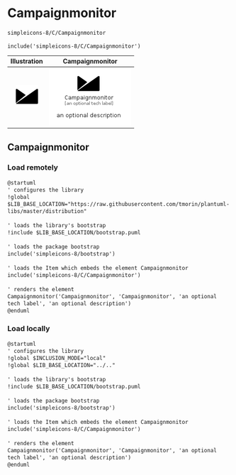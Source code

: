 # Campaignmonitor


```text
simpleicons-8/C/Campaignmonitor
```

```text
include('simpleicons-8/C/Campaignmonitor')
```



| Illustration | Campaignmonitor |
| :---: | :---: |
| ![illustration for Illustration](../../simpleicons-8/C/Campaignmonitor.png) | ![illustration for Campaignmonitor](../../simpleicons-8/C/Campaignmonitor.Local.png) |




## Campaignmonitor

### Load remotely
```plantuml
@startuml
' configures the library
!global $LIB_BASE_LOCATION="https://raw.githubusercontent.com/tmorin/plantuml-libs/master/distribution"

' loads the library's bootstrap
!include $LIB_BASE_LOCATION/bootstrap.puml

' loads the package bootstrap
include('simpleicons-8/bootstrap')

' loads the Item which embeds the element Campaignmonitor
include('simpleicons-8/C/Campaignmonitor')

' renders the element
Campaignmonitor('Campaignmonitor', 'Campaignmonitor', 'an optional tech label', 'an optional description')
@enduml
```

### Load locally
```plantuml
@startuml
' configures the library
!global $INCLUSION_MODE="local"
!global $LIB_BASE_LOCATION="../.."

' loads the library's bootstrap
!include $LIB_BASE_LOCATION/bootstrap.puml

' loads the package bootstrap
include('simpleicons-8/bootstrap')

' loads the Item which embeds the element Campaignmonitor
include('simpleicons-8/C/Campaignmonitor')

' renders the element
Campaignmonitor('Campaignmonitor', 'Campaignmonitor', 'an optional tech label', 'an optional description')
@enduml
```

